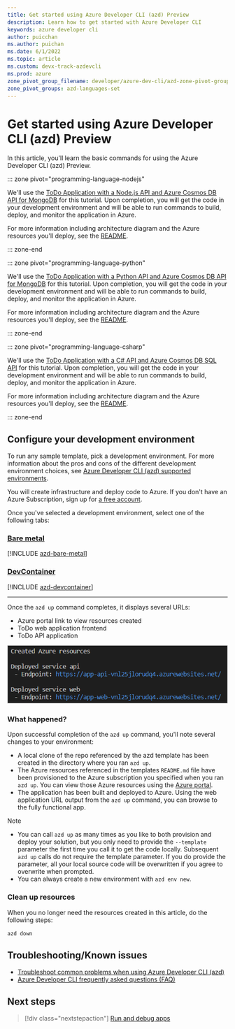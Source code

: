 ```yaml
---
title: Get started using Azure Developer CLI (azd) Preview
description: Learn how to get started with Azure Developer CLI
keywords: azure developer cli
author: puicchan
ms.author: puichan
ms.date: 6/1/2022
ms.topic: article
ms.custom: devx-track-azdevcli
ms.prod: azure
zone_pivot_group_filename: developer/azure-dev-cli/azd-zone-pivot-groups.json
zone_pivot_groups: azd-languages-set
---
```


# Get started using Azure Developer CLI (azd) Preview

In this article, you'll learn the basic commands for using the Azure Developer CLI (azd) Preview.

::: zone pivot="programming-language-nodejs"

We'll use the [ToDo Application with a Node.js API and Azure Cosmos DB API for MongoDB](https://github.com/azure-samples/todo-nodejs-mongo) for this tutorial. Upon completion, you will get the code in your development environment and will be able to run commands to build, deploy, and monitor the application in Azure.

For more information including architecture diagram and the Azure resources you'll deploy, see the [README](https://github.com/Azure-Samples/todo-nodejs-mongo/blob/main/README.md).

::: zone-end

::: zone pivot="programming-language-python"

We'll use the [ToDo Application with a Python API and Azure Cosmos DB API for MongoDB](https://github.com/azure-samples/todo-python-mongo) for this tutorial. Upon completion, you will get the code in your development environment and will be able to run commands to build, deploy, and monitor the application in Azure.

For more information including architecture diagram and the Azure resources you'll deploy, see the [README](https://github.com/Azure-Samples/todo-python-mongo/blob/main/README.md).

::: zone-end

::: zone pivot="programming-language-csharp"

We'll use the [ToDo Application with a C# API and Azure Cosmos DB SQL API](https://github.com/Azure-Samples/todo-csharp-cosmos-sql) for this tutorial. Upon completion, you will get the code in your development environment and will be able to run commands to build, deploy, and monitor the application in Azure.

For more information including architecture diagram and the Azure resources you'll deploy, see the [README](https://github.com/Azure-Samples/todo-csharp-cosmos-sql/blob/main/README.md).

::: zone-end

## Configure your development environment

To run any sample template, pick a development environment. For more information about the pros and cons of the different development environment choices, see [Azure Developer CLI (azd) supported environments](overview.md#supported-development-environments).    

You will create infrastructure and deploy code to Azure. If you don't have an Azure Subscription, sign up for [a free account](https://azure.microsoft.com/free/).

Once you've selected a development environment, select one of the following tabs:

### [Bare metal](#tab/bare-metal)

[!INCLUDE [azd-bare-metal](includes/azd-bare-metal.md)]

### [DevContainer](#tab/devcontainer)

[!INCLUDE [azd-devcontainer](includes/azd-devcontainer.md)]

---

Once the `azd up` command completes, it displays several URLs:

- Azure portal link to view resources created
- ToDo web application frontend
- ToDo API application 

!["azd up output"](media/get-started/urls.png)

### What happened?

Upon successful completion of the `azd up` command, you'll note several changes to your environment:

- A local clone of the repo referenced by the azd template has been created in the directory where you ran `azd up`.
- The Azure resources referenced in the templates `README.md` file have been provisioned to the Azure subscription you specified when you ran `azd up`. You can view those Azure resources using the [Azure portal](https://portal.azure.com).
- The application has been built and deployed to Azure. Using the web application URL output from the `azd up` command, you can browse to the fully functional app.

> [!NOTE] 
> * You can call `azd up` as many times as you like to both provision and deploy your solution, but you only need to provide the `--template` parameter the first time you call it to get the code locally. Subsequent `azd up` calls do not require the template parameter. If you do provide the parameter, all your local source code will be overwritten if you agree to overwrite when prompted.
> * You can always create a new environment with `azd env new`.

### Clean up resources

When you no longer need the resources created in this article, do the following steps:

``` bash
azd down
```

## Troubleshooting/Known issues

* [Troubleshoot common problems when using Azure Developer CLI (azd)](troubleshoot.md)
* [Azure Developer CLI frequently asked questions (FAQ)](faq.yml)

## Next steps

> [!div class="nextstepaction"]
> [Run and debug apps](run-and-debug.md)
